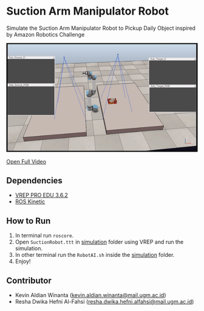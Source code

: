 # Suction Arm Manipulator Robot
Simulate the Suction Arm Manipulator Robot to Pickup Daily Object inspired by Amazon Robotics Challenge

![alt text](img/simulation.gif)

[Open Full Video](https://youtu.be/cmVsOR96NVk)

## Dependencies
* [VREP PRO EDU 3.6.2](http://coppeliarobotics.com/ubuntuVersions.html)
* [ROS Kinetic](https://wiki.ros.org/kinetic/Installation) 

## How to Run

1. In terminal run `roscore`.
2. Open `SuctionRobot.ttt` in [simulation](https://github.com/reshalfahsi/arm-suction-sim/tree/master/simulation) folder using VREP and run the simulation.
3. In other terminal run the `RobotAI.sh` inside the [simulation](https://github.com/reshalfahsi/arm-suction-sim/tree/master/simulation) folder.
4. Enjoy!

## Contributor
* Kevin Aldian Winanta ([kevin.aldian.winanta@mail.ugm.ac.id](mailto:kevin.aldian.winanta@mail.ugm.ac.id))
* Resha Dwika Hefni Al-Fahsi ([resha.dwika.hefni.alfahsi@mail.ugm.ac.id](mailto:resha.dwika.hefni.alfahsi@mail.ugm.ac.id))

